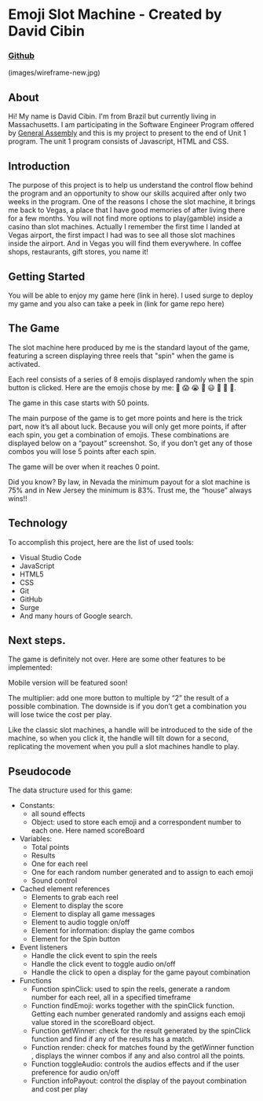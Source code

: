 # Emoji Slot Machine - Created by David Cibin
### [Github](https://github.com/davidisurf)
 
(images/wireframe-new.jpg)

## About
 
Hi! My name is David Cibin. I'm from Brazil but currently living in Massachusetts. I am participating in the Software Engineer Program offered by [General Assembly](https://www.generalassemb.ly) and this is my project to present to the end of Unit 1 program. The unit 1 program consists of Javascript, HTML and CSS.
 
## Introduction
The purpose of this project is to help us understand the control flow behind the program and an opportunity to show our skills acquired after only two weeks in the program. One of the reasons I chose the slot machine, it brings me back to Vegas, a place that I have good memories of after living there for a few months. You will not find more options to play(gamble) inside a casino than slot machines. Actually I remember the first time I landed at Vegas airport, the first impact I had was to see all those slot machines inside the airport. And in Vegas you will find them everywhere. In coffee shops, restaurants, gift stores, you name it! 
 
  
## Getting Started
 
You will be able to enjoy my game here (link in here). I used surge to deploy my game and you also can take a peek in (link for game repo here)
 
## The Game
 
The slot machine here produced by me is the standard layout of the game,  featuring a screen displaying three reels that "spin" when the game is activated. 
 
Each reel consists of a series of 8 emojis displayed randomly when the spin button is clicked. Here are the emojis chose by me: 🤢 😱 😭 🤬 😃 🤑 💎 🎰. 
 
The game in this case starts with 50 points.
 
The main purpose of the game is to get more points and here is the trick part, now it’s all about luck. Because you will only get more points, if after each spin, you get a combination of emojis. These combinations are displayed below on a “payout” screenshot. So, if you don’t get any of those combos you will lose 5 points after each spin.
 
The game will be over when it reaches 0 point.
 
Did you know?
By law, in Nevada the minimum payout for a slot machine is 75% and in New Jersey the minimum is 83%. Trust me, the “house” always wins!!
 
## Technology
 
To accomplish this project, here are the list of used tools:
* Visual Studio Code
* JavaScript
* HTML5
* CSS
* Git
* GitHub
* Surge
* And many hours of Google search.
 
## Next steps.
 
The game is definitely not over. Here are some other features to be implemented:
 
Mobile version will be featured soon!
 
The multiplier: add one more button to multiple by “2” the result of a possible combination. The downside is if you don’t get a combination you will lose twice the cost per play.
 
Like the classic slot machines, a handle will be introduced to the side of the machine, so when you click it, the handle will tilt down for a second, replicating the movement when you pull a slot machines handle to play. 
 

## Pseudocode
 
The data structure used for this game:
 
* Constants:
    * all sound effects
    * Object: used to store each emoji and a correspondent number to each one. Here named scoreBoard
* Variables:
    * Total points
    * Results
    * One for each reel
    * One for each random number generated and to assign to each emoji
    * Sound control
* Cached element references
    * Elements to grab each reel
    * Element to display the score
    * Element to display all game messages
    * Element to audio toggle on/off
    * Element for information: display the game combos
    * Element for the Spin button
* Event listeners
    * Handle the click event to spin the reels
    * Handle the click event to toggle audio on/off
    * Handle the click to open a display for the game payout combination
* Functions
    * Function spinClick: used to spin the reels, generate a random number for each reel, all in a specified timeframe
    * Function findEmoji: works together with the spinClick function. Getting each number generated randomly and assigns each emoji value stored in the scoreBoard object. 
    * Function getWinner: check for the result generated by the spinClick function and find if any of the results has a match.
    * Function render: check for matches found by the getWinner function , displays the winner combos if any and also control all the points. 
    * Function toggleAudio: controls the audios effects and if the user preference for audio on/off
    * Function infoPayout: control the display of the payout combination and cost per play
 
 

